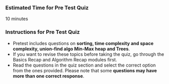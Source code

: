 ### Estimated Time for Pre Test Quiz

10 minutes

### Instructions for Pre Test Quiz

   - Pretest includes questions on **sorting, time complexity and space complexity, union-find algo Min-Max heap and Trees**.
   - If you want to revise these topics before taking the quiz, go through the Basics Recap and Algorithm Recap modules first.
   - Read the questions in the quiz section and select the correct option from the ones provided. Please note that some **questions may have more than one correct response**.


